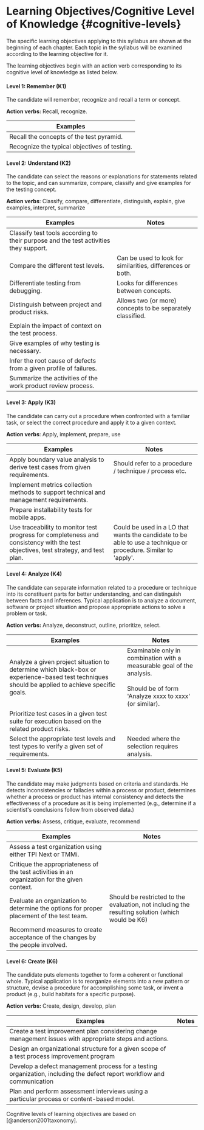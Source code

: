 # Learning Objectives/Cognitive Level of Knowledge {#cognitive-levels}

The specific learning objectives applying to this syllabus are shown at the beginning of each chapter. Each topic in the syllabus will be examined according to the learning objective for it.

The learning objectives begin with an action verb corresponding to its cognitive level of knowledge as listed below.

#### Level 1: Remember (K1)

The candidate will remember, recognize and recall a term or concept.

**Action verbs:** Recall, recognize.

| Examples |
| -------- |
| Recall the concepts of the test pyramid. |
| Recognize the typical objectives of testing. |

#### Level 2: Understand (K2)

The candidate can select the reasons or explanations for statements related to the topic, and can summarize, compare, classify and give examples for the testing concept.

**Action verbs**: Classify, compare, differentiate, distinguish, explain, give examples, interpret, summarize

| Examples | Notes |
| -------- | ----- |
| Classify test tools according to their purpose and the test activities they support. |     |
| Compare the different test levels. | Can be used to look for similarities, differences or both. |
| Differentiate testing from debugging. | Looks for differences between concepts. |
| Distinguish between project and product risks. | Allows two (or more) concepts to be separately classified. |
| Explain the impact of context on the test process. |     |
| Give examples of why testing is necessary. |     |
| Infer the root cause of defects from a given profile of failures. |     |
| Summarize the activities of the work product review process. |     |

#### Level 3: Apply (K3)

The candidate can carry out a procedure when confronted with a familiar task, or select the correct procedure and apply it to a given context.

**Action verbs**: Apply, implement, prepare, use

| Examples | Notes |
| -------- | ----- |
| Apply boundary value analysis to derive test cases from given requirements. | Should refer to a procedure / technique / process etc. |
| Implement metrics collection methods to support technical and management requirements. |     |
| Prepare installability tests for mobile apps. |     |
| Use traceability to monitor test progress for completeness and consistency with the test objectives, test strategy, and test plan. | Could be used in a LO that wants the candidate to be able to use a technique or procedure. Similar to 'apply'. |

#### Level 4: Analyze (K4)

The candidate can separate information related to a procedure or technique into its constituent parts for better understanding, and can distinguish between facts and inferences. Typical application is to analyze a document, software or project situation and propose appropriate actions to solve a problem or task.

**Action verbs:** Analyze, deconstruct, outline, prioritize, select.

| Examples | Notes |
| -------- | ----- |
| Analyze a given project situation to determine which black-box or experience-based test techniques should be applied to achieve specific goals. | Examinable only in combination with a measurable goal of the analysis.<br><br>Should be of form 'Analyze xxxx to xxxx' (or similar). |
| Prioritize test cases in a given test suite for execution based on the related product risks. |     |
| Select the appropriate test levels and test types to verify a given set of requirements. | Needed where the selection requires analysis. |

#### Level 5: Evaluate (K5)

The candidate may make judgments based on criteria and standards. He detects inconsistencies or fallacies within a process or product, determines whether a process or product has internal consistency and detects the effectiveness of a procedure as it is being implemented (e.g., determine if a scientist's conclusions follow from observed data.)

**Action verbs:** Assess, critique, evaluate, recommend

| Examples | Notes |
| -------- | ----- |
| Assess a test organization using either TPI Next or TMMi. |     |
| Critique the appropriateness of the test activities in an organization for the given context. |     |
| Evaluate an organization to determine the options for proper placement of the test team. | Should be restricted to the evaluation, not including the resulting solution (which would be K6) |
| Recommend measures to create acceptance of the changes by the people involved. |     |

#### Level 6: Create (K6)

The candidate puts elements together to form a coherent or functional whole. Typical application is to reorganize elements into a new pattern or structure, devise a procedure for accomplishing some task, or invent a product (e.g., build habitats for a specific purpose).

**Action verbs:** Create, design, develop, plan

| Examples | Notes |
| -------- | ----- |
| Create a test improvement plan considering change management issues with appropriate steps and actions. |     |
| Design an organizational structure for a given scope of a test process improvement program |     |
| Develop a defect management process for a testing organization, including the defect report workflow and communication |     |
| Plan and perform assessment interviews using a particular process or content-based model. |     |


Cognitive levels of learning objectives are based on [@anderson2001taxonomy].